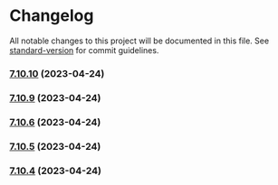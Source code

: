 # Changelog

All notable changes to this project will be documented in this file. See [standard-version](https://github.com/conventional-changelog/standard-version) for commit guidelines.

### [7.10.10](https://github.com/natura-cosmeticos/natds-ios/compare/7.10.9...7.10.10) (2023-04-24)

### [7.10.9](https://github.com/natura-cosmeticos/natds-ios/compare/7.10.8...7.10.9) (2023-04-24)

### [7.10.6](https://github.com/natura-cosmeticos/natds-ios/compare/7.10.5...7.10.6) (2023-04-24)

### [7.10.5](https://github.com/natura-cosmeticos/natds-ios/compare/7.10.4...7.10.5) (2023-04-24)

### [7.10.4](https://github.com/natura-cosmeticos/natds-ios/compare/7.10.3...7.10.4) (2023-04-24)
